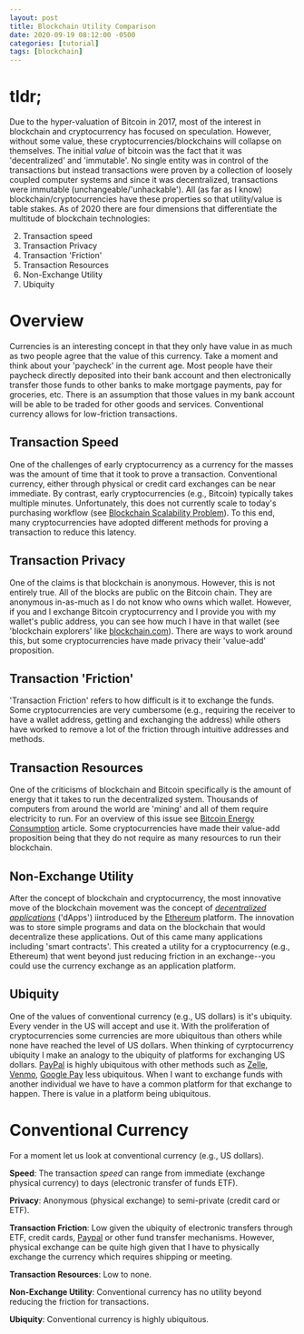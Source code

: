 ```yaml
---
layout: post
title: Blockchain Utility Comparison
date: 2020-09-19 08:12:00 -0500
categories: [tutorial]
tags: [blockchain]
---
```


# tldr; 

Due to the hyper-valuation of Bitcoin in 2017, most of the interest in blockchain and cryptocurrency has focused on speculation. However, without some value, these cryptocurrencies/blockchains will collapse on themselves. The initial *value* of bitcoin was the fact that it was 'decentralized' and 'immutable'. No single entity was in control of the transactions but instead transactions were proven by a collection of loosely coupled computer systems and since it was decentralized, transactions were immutable (unchangeable/'unhackable'). All (as far as I know) blockchain/cryptocurrencies have these properties so that utility/value is table stakes. As of 2020 there are four dimensions that differentiate the multitude of blockchain technologies:

2. Transaction speed
3. Transaction Privacy
4. Transaction 'Friction'
3. Transaction Resources
4. Non-Exchange Utility
5. Ubiquity

# Overview

Currencies is an interesting concept in that they only have value in as much as two people agree that the value of this currency. Take a moment and think about your 'paycheck' in the current age. Most people have their paycheck directly deposited into their bank account and then electronically transfer those funds to other banks to make mortgage payments, pay for groceries, etc. There is an assumption that those values in my bank account will be able to be traded for other goods and services. Conventional currency allows for low-friction transactions.

## Transaction Speed

One of the challenges of early cryptocurrency as a currency for the masses was the amount of time that it took to prove a transaction. Conventional currency, either through physical or credit card exchanges can be near immediate. By contrast, early cryptocurrencies (e.g., Bitcoin) typically takes multiple minutes. Unfortunately, this does not currently scale to today's purchasing workflow (see [Blockchain Scalability Problem](https://towardsdatascience.com/the-blockchain-scalability-problem-the-race-for-visa-like-transaction-speed-5cce48f9d44)). To this end, many cryptocurrencies have adopted different methods for proving a transaction to reduce this latency.

## Transaction Privacy

One of the claims is that blockchain is anonymous. However, this is not entirely true. All of the blocks are public on the Bitcoin chain. They are anonymous in-as-much as I do not know who owns which wallet. However, if you and I exchange Bitcoin cryptocurrency and I provide you with my wallet's public address, you can see how much I have in that wallet (see 'blockchain explorers' like [blockchain.com](https://www.blockchain.com/)). There are ways to work around this, but some cryptocurrencies have made privacy their 'value-add' proposition.

## Transaction 'Friction'

'Transaction Friction' refers to how difficult is it to exchange the funds. Some cryptocurrencies are very cumbersome (e.g., requiring the receiver to have a wallet address, getting and exchanging the address) while others have worked to remove a lot of the friction through intuitive addresses and methods.

## Transaction Resources

One of the criticisms of blockchain and Bitcoin specifically is the amount of energy that it takes to run the decentralized system. Thousands of computers from around the world are 'mining' and all of them require electricity to run. For an overview of this issue see [Bitcoin Energy Consumption](https://digiconomist.net/bitcoin-energy-consumption) article. Some cryptocurrencies have made their value-add proposition being that they do not require as many resources to run their blockchain.

## Non-Exchange Utility

After the concept of blockchain and cryptocurrency, the most innovative move of the blockchain movement was the concept of *[decentralized applications](https://www.investopedia.com/terms/d/decentralized-applications-dapps.asp)* ('dApps') iintroduced by the [Ethereum](https://ethereum.org/) platform. The innovation was to store simple programs and data on the blockchain that would decentralize these applications. Out of this came many applications including 'smart contracts'. This created a utility for a cryptocurrency (e.g., Ethereum) that went beyond just reducing friction in an exchange--you could use the currency exchange as an application platform. 

## Ubiquity

One of the values of conventional currency (e.g., US dollars) is it's ubiquity. Every vender in the US will accept and use it. With the proliferation of cryptocurrencies some currencies are more ubiquitous than others while none have reached the level of US dollars. When thinking of cyrptocurrency ubiquity I make an analogy to the ubiquity of platforms for exchanging US dollars. [PayPal](https://www.paypal.com) is highly ubiquitous with other methods such as [Zelle](https://www.zellepay.com/), [Venmo](https://venmo.com/), [Google Pay](https://pay.google.com/about/) less ubiquitous. When I want to exchange funds with another individual we have to have a common platform for that exchange to happen. There is value in a platform being ubiquitous.

# Conventional Currency

For a moment let us look at conventional currency (e.g., US dollars). 

**Speed**: The transaction *speed* can range from immediate (exchange physical currency) to days (electronic transfer of funds ETF).

**Privacy**: Anonymous (physical exchange) to semi-private (credit card or ETF).

**Transaction Friction**: Low given the ubiquity of electronic transfers through ETF, credit cards, [Paypal](https://paypal.com) or other fund transfer mechanisms. However, physical exchange can be quite high given that I have to physically exchange the currency which requires shipping or meeting.

**Transaction Resources**: Low to none.

**Non-Exchange Utility**: Conventional currency has no utility beyond reducing the friction for transactions.

**Ubiquity**: Conventional currency is highly ubiquitous.

